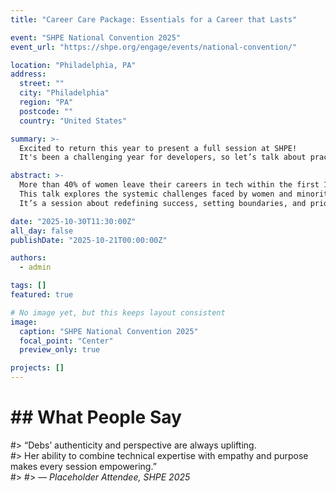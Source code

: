 ```yaml
---
title: "Career Care Package: Essentials for a Career that Lasts"

event: "SHPE National Convention 2025"
event_url: "https://shpe.org/engage/events/national-convention/"

location: "Philadelphia, PA"
address:
  street: ""
  city: "Philadelphia"
  region: "PA"
  postcode: ""
  country: "United States"

summary: >-
  Excited to return this year to present a full session at SHPE!  
  It's been a challenging year for developers, so let’s talk about practical, actionable steps to sustain and grow a career that thrives.

abstract: >-
  More than 40% of women leave their careers in tech within the first 10 years.  
  This talk explores the systemic challenges faced by women and minorities in the workplace and offers strategies to overcome them though resilience to and supportive networks.  
  It’s a session about redefining success, setting boundaries, and prioritizing well-being 💛

date: "2025-10-30T11:30:00Z"
all_day: false
publishDate: "2025-10-21T00:00:00Z"

authors:
  - admin

tags: []
featured: true

# No image yet, but this keeps layout consistent
image:
  caption: "SHPE National Convention 2025"
  focal_point: "Center"
  preview_only: true

projects: []
---
```


# ## What People Say

#> “Debs’ authenticity and perspective are always uplifting.  
#> Her ability to combine technical expertise with empathy and purpose makes every session empowering.”  
#>
#> — *Placeholder Attendee, SHPE 2025*
